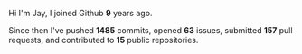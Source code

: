 Hi I'm Jay, I joined Github **9** years ago.

Since then I've pushed **1485** commits, opened **63** issues, submitted **157** pull requests, and contributed to **15** public repositories.
